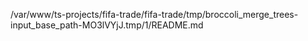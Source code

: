 /var/www/ts-projects/fifa-trade/fifa-trade/tmp/broccoli_merge_trees-input_base_path-MO3lVYjJ.tmp/1/README.md